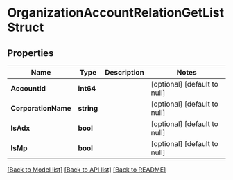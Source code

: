 # OrganizationAccountRelationGetListStruct

## Properties
Name | Type | Description | Notes
------------ | ------------- | ------------- | -------------
**AccountId** | **int64** |  | [optional] [default to null]
**CorporationName** | **string** |  | [optional] [default to null]
**IsAdx** | **bool** |  | [optional] [default to null]
**IsMp** | **bool** |  | [optional] [default to null]

[[Back to Model list]](../README.md#documentation-for-models) [[Back to API list]](../README.md#documentation-for-api-endpoints) [[Back to README]](../README.md)


